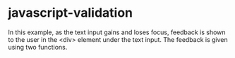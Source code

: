# javascript-validation
In this example,  as the text input gains and loses focus, feedback is shown to the user in the &lt;div> element under the text input. The feedback is given using two functions.
